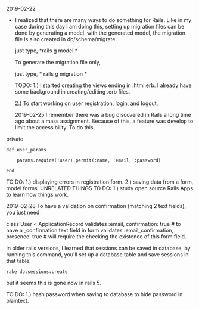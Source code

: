 2019-02-22
* I realized that there are many ways to do something for Rails.
  Like in my case during this day I am doing this, setting up
  migration files can be done by generating a model. with the generated
  model, the migration file is also created in db/schema/migrate.

  just type, *rails g model <ModelName> *

  To generate the migration file only, 

  just type, * rails g migration <MigrationName> *


  TODO:
  1.) I started creating the views ending in .html.erb.
      I already have some background in creating/editing .erb files.

  2.) To start working on user registration, login, and logout.


  2019-02-25
  I remember there was a bug discovered in Rails a long time ago
  about a mass assignment. Because of this, a feature was develop
  to limit the accessibility. To do this, 

private

    def user_params

        params.require(:user).permit(:name, :email, :password)

    end

TO DO: 
1.) displaying errors in registration form.
2.) saving data from a form, model forms.
UNRELATED THINGS TO DO:
1.) study open source Rails Apps to learn how things work.

2019-02-28
To have a validation on confirmation (matching 2 text fields), you just need


class User < ApplicationRecord 
    validates :email, confirmation: true  # to have a _confirmation text field in form
    validates :email_confirmation, presence: true # will require the checking the existence of this form field.

In older rails versions, I learned that sessions can be saved in database, by running this command, 
you'll set up a database table and save sessions in that table.

    rake db:sessions:create

but it seems this is gone now in rails 5.

TO DO:
1.) hash password when saving to database to hide password in plaintext.
